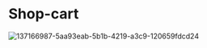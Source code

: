 # Shop-cart

![137166987-5aa93eab-5b1b-4219-a3c9-120659fdcd24](https://user-images.githubusercontent.com/48678908/138181786-454130ac-a914-4a1e-be18-847a3ee68bd8.png)
